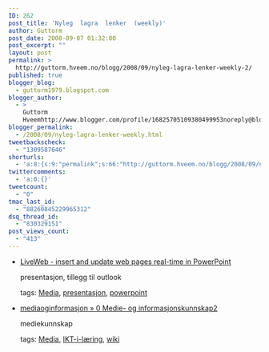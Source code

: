 ```yaml
---
ID: 262
post_title: 'Nyleg  lagra  lenker  (weekly)'
author: Guttorm
post_date: 2008-09-07 01:32:00
post_excerpt: ""
layout: post
permalink: >
  http://guttorm.hveem.no/blogg/2008/09/nyleg-lagra-lenker-weekly-2/
published: true
blogger_blog:
  - guttorm1979.blogspot.com
blogger_author:
  - >
    Guttorm
    Hveemhttp://www.blogger.com/profile/16825705109380499953noreply@blogger.com
blogger_permalink:
  - /2008/09/nyleg-lagra-lenker-weekly.html
tweetbackscheck:
  - "1309587646"
shorturls:
  - 'a:8:{s:9:"permalink";s:66:"http://guttorm.hveem.no/blogg/2008/09/nyleg-lagra-lenker-weekly-2/";s:7:"tinyurl";s:25:"http://tinyurl.com/aq2378";s:4:"isgd";s:17:"http://is.gd/gUSf";s:5:"bitly";s:18:"http://bit.ly/fmyD";s:5:"snipr";s:22:"http://snipr.com/akqfi";s:5:"snurl";s:22:"http://snurl.com/akqfi";s:7:"snipurl";s:24:"http://snipurl.com/akqfi";s:4:"trim";s:17:"http://tr.im/cf6h";}'
twittercomments:
  - 'a:0:{}'
tweetcount:
  - "0"
tmac_last_id:
  - "88260845229965312"
dsq_thread_id:
  - "830329151"
post_views_count:
  - "413"
---
```

<ul class='diigo-linkroll'><li><p class='diigo-link'><a href="http://skp.mvps.org/liveweb.htm">LiveWeb - insert and update web pages real-time in PowerPoint</a></p><p class='diigo-description'>presentasjon, tillegg til outlook</p><p class='diigo-tags'>tags: <a href='http://www.diigo.com/user/guttorm1979/Media'>Media</a>, <a href='http://www.diigo.com/user/guttorm1979/presentasjon'>presentasjon</a>, <a href='http://www.diigo.com/user/guttorm1979/powerpoint'>powerpoint</a></p><li><p class='diigo-link'><a href="http://mediaoginformasjon.wikispaces.com/0+Medie-+og+informasjonskunnskap2">mediaoginformasjon » 0 Medie- og informasjonskunnskap2</a></p><p class='diigo-description'>mediekunnskap</p><p class='diigo-tags'>tags: <a href='http://www.diigo.com/user/guttorm1979/Media'>Media</a>, <a href='http://www.diigo.com/user/guttorm1979/IKT-i-læring'>IKT-i-læring</a>, <a href='http://www.diigo.com/user/guttorm1979/wiki'>wiki</a></p></ul>